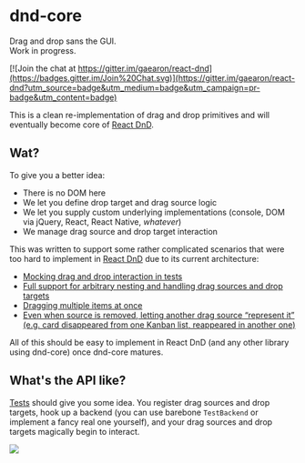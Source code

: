 # dnd-core

Drag and drop sans the GUI.  
Work in progress.

[![Join the chat at https://gitter.im/gaearon/react-dnd](https://badges.gitter.im/Join%20Chat.svg)](https://gitter.im/gaearon/react-dnd?utm_source=badge&utm_medium=badge&utm_campaign=pr-badge&utm_content=badge)  

This is a clean re-implementation of drag and drop primitives and will eventually become core of [React DnD](https://github.com/gaearon/react-dnd).  

## Wat?

To give you a better idea:

* There is no DOM here
* We let you define drop target and drag source logic
* We let you supply custom underlying implementations (console, DOM via jQuery, React, React Native, *whatever*)
* We manage drag source and drop target interaction

This was written to support some rather complicated scenarios that were too hard to implement in [React DnD](https://github.com/gaearon/react-dnd) due to its current architecture:

* [Mocking drag and drop interaction in tests](https://github.com/gaearon/react-dnd/issues/55)
* [Full support for arbitrary nesting and handling drag sources and drop targets](https://github.com/gaearon/react-dnd/issues/87)
* [Dragging multiple items at once](https://github.com/gaearon/react-dnd/issues/14)
* [Even when source is removed, letting another drag source “represent it” (e.g. card disappeared from one Kanban list, reappeared in another one)](https://github.com/gaearon/react-dnd/pull/64#issuecomment-76118757)

All of this should be easy to implement in React DnD (and any other library using dnd-core) once dnd-core matures.

## What's the API like?

[Tests](https://github.com/gaearon/dnd-core/tree/master/modules/__tests__) should give you some idea. You register drag sources and drop targets, hook up a backend (you can use barebone `TestBackend` or implement a fancy real one yourself), and your drag sources and drop targets magically begin to interact.

![](http://i.imgur.com/6l8CpxZ.png)

